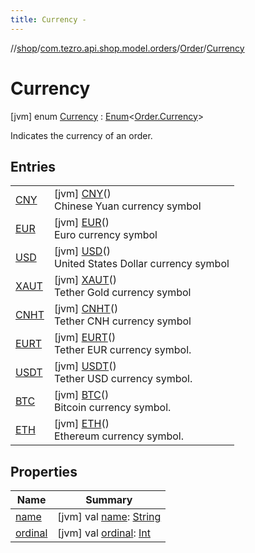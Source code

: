 ```yaml
---
title: Currency -
---
```

//[shop](../../../../index.md)/[com.tezro.api.shop.model.orders](../../index.md)/[Order](../index.md)/[Currency](index.md)



# Currency  
 [jvm] enum [Currency](index.md) : [Enum](https://kotlinlang.org/api/latest/jvm/stdlib/kotlin/-enum/index.html)<[Order.Currency](index.md)> 

Indicates the currency of an order.

   


## Entries  
  
| | |
|---|---|
| <a name="com.tezro.api.shop.model.orders/Order.Currency.CNY///PointingToDeclaration/"></a>[CNY](-c-n-y/index.md)| <a name="com.tezro.api.shop.model.orders/Order.Currency.CNY///PointingToDeclaration/"></a> [jvm] [CNY](-c-n-y/index.md)()  <br>Chinese Yuan currency symbol   <br>|
| <a name="com.tezro.api.shop.model.orders/Order.Currency.EUR///PointingToDeclaration/"></a>[EUR](-e-u-r/index.md)| <a name="com.tezro.api.shop.model.orders/Order.Currency.EUR///PointingToDeclaration/"></a> [jvm] [EUR](-e-u-r/index.md)()  <br>Euro currency symbol   <br>|
| <a name="com.tezro.api.shop.model.orders/Order.Currency.USD///PointingToDeclaration/"></a>[USD](-u-s-d/index.md)| <a name="com.tezro.api.shop.model.orders/Order.Currency.USD///PointingToDeclaration/"></a> [jvm] [USD](-u-s-d/index.md)()  <br>United States Dollar currency symbol   <br>|
| <a name="com.tezro.api.shop.model.orders/Order.Currency.XAUT///PointingToDeclaration/"></a>[XAUT](-x-a-u-t/index.md)| <a name="com.tezro.api.shop.model.orders/Order.Currency.XAUT///PointingToDeclaration/"></a> [jvm] [XAUT](-x-a-u-t/index.md)()  <br>Tether Gold currency symbol   <br>|
| <a name="com.tezro.api.shop.model.orders/Order.Currency.CNHT///PointingToDeclaration/"></a>[CNHT](-c-n-h-t/index.md)| <a name="com.tezro.api.shop.model.orders/Order.Currency.CNHT///PointingToDeclaration/"></a> [jvm] [CNHT](-c-n-h-t/index.md)()  <br>Tether CNH currency symbol   <br>|
| <a name="com.tezro.api.shop.model.orders/Order.Currency.EURT///PointingToDeclaration/"></a>[EURT](-e-u-r-t/index.md)| <a name="com.tezro.api.shop.model.orders/Order.Currency.EURT///PointingToDeclaration/"></a> [jvm] [EURT](-e-u-r-t/index.md)()  <br>Tether EUR currency symbol.   <br>|
| <a name="com.tezro.api.shop.model.orders/Order.Currency.USDT///PointingToDeclaration/"></a>[USDT](-u-s-d-t/index.md)| <a name="com.tezro.api.shop.model.orders/Order.Currency.USDT///PointingToDeclaration/"></a> [jvm] [USDT](-u-s-d-t/index.md)()  <br>Tether USD currency symbol.   <br>|
| <a name="com.tezro.api.shop.model.orders/Order.Currency.BTC///PointingToDeclaration/"></a>[BTC](-b-t-c/index.md)| <a name="com.tezro.api.shop.model.orders/Order.Currency.BTC///PointingToDeclaration/"></a> [jvm] [BTC](-b-t-c/index.md)()  <br>Bitcoin currency symbol.   <br>|
| <a name="com.tezro.api.shop.model.orders/Order.Currency.ETH///PointingToDeclaration/"></a>[ETH](-e-t-h/index.md)| <a name="com.tezro.api.shop.model.orders/Order.Currency.ETH///PointingToDeclaration/"></a> [jvm] [ETH](-e-t-h/index.md)()  <br>Ethereum currency symbol.   <br>|


## Properties  
  
|  Name |  Summary | 
|---|---|
| <a name="com.tezro.api.shop.model.orders/Order.Currency/name/#/PointingToDeclaration/"></a>[name](index.md#944538506%2FProperties%2F-880856229)| <a name="com.tezro.api.shop.model.orders/Order.Currency/name/#/PointingToDeclaration/"></a> [jvm] val [name](index.md#944538506%2FProperties%2F-880856229): [String](https://kotlinlang.org/api/latest/jvm/stdlib/kotlin/-string/index.html)   <br>|
| <a name="com.tezro.api.shop.model.orders/Order.Currency/ordinal/#/PointingToDeclaration/"></a>[ordinal](index.md#1890205556%2FProperties%2F-880856229)| <a name="com.tezro.api.shop.model.orders/Order.Currency/ordinal/#/PointingToDeclaration/"></a> [jvm] val [ordinal](index.md#1890205556%2FProperties%2F-880856229): [Int](https://kotlinlang.org/api/latest/jvm/stdlib/kotlin/-int/index.html)   <br>|


